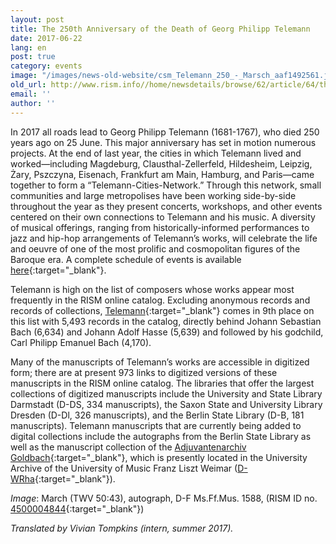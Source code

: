 ```yaml
---
layout: post
title: The 250th Anniversary of the Death of Georg Philipp Telemann
date: 2017-06-22
lang: en
post: true
category: events
image: "/images/news-old-website/csm_Telemann_250_-_Marsch_aaf1492561.jpg"
old_url: http://www.rism.info//home/newsdetails/browse/62/article/64/the-250th-anniversary-of-the-death-of-georg-philipp-telemann.html
email: ''
author: ''
---
```



In 2017 all roads lead to Georg Philipp Telemann (1681-1767), who died 250 years ago on 25 June. This major anniversary has set in motion numerous projects. At the end of last year, the cities in which Telemann lived and worked—including Magdeburg, Clausthal-Zellerfeld, Hildesheim, Leipzig, Żary, Pszczyna, Eisenach, Frankfurt am Main, Hamburg, and Paris—came together to form a “Telemann-Cities-Network.” Through this network, small communities and large metropolises have been working side-by-side throughout the year as they present concerts, workshops, and other events centered on their own connections to Telemann and his music. A diversity of musical offerings, ranging from historically-informed performances to jazz and hip-hop arrangements of Telemann’s works, will celebrate the life and oeuvre of one of the most prolific and cosmopolitan figures of the Baroque era. A complete schedule of events is available [here](http://www.telemann2017.eu/){:target="_blank"}.



Telemann is high on the list of composers whose works appear most frequently in the RISM online catalog. Excluding anonymous records and records of collections, [Telemann](https://opac.rism.info/search?View=rism&author=Telemann+Georg+Philipp&language=en){:target="_blank"} comes in 9th place on this list with 5,493 records in the catalog, directly behind Johann Sebastian Bach (6,634) and Johann Adolf Hasse (5,639) and followed by his godchild, Carl Philipp Emanuel Bach (4,170).



Many of the manuscripts of Telemann’s works are accessible in digitized form; there are at present 973 links to digitized versions of these manuscripts in the RISM online catalog. The libraries that offer the largest collections of digitized manuscripts include the University and State Library Darmstadt (D-DS, 334 manuscripts), the Saxon State and University Library Dresden (D-Dl, 326 manuscripts), and the Berlin State Library (D-B, 181 manuscripts). Telemann manuscripts that are currently being added to digital collections include the autographs from the Berlin State Library as well as the manuscript collection of the [Adjuvantenarchiv Goldbach](https://opac.rism.info/search?View=rism&author=Telemann+Georg+Philipp&siglum=D-WRha&language=en){:target="_blank"}, which is presently located in the University Archive of the University of Music Franz Liszt Weimar ([D-WRha](http://www.hfm-weimar.de/index.php?id=343#joPageDown){:target="_blank"}).

_Image_: March (TWV 50:43), autograph, D-F Ms.Ff.Mus. 1588, (RISM ID no. [4500004844](https://opac.rism.info/search?id=450004844){:target="_blank"})

_Translated by Vivian Tompkins (intern, summer 2017)._


